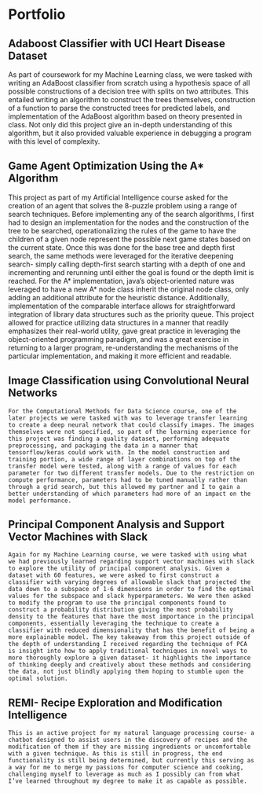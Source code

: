 # Portfolio

## Adaboost Classifier with UCI Heart Disease Dataset
  As part of coursework for my Machine Learning class, we were tasked with writing an AdaBoost classifier from scratch using a hypothesis space of all possible constructions of a decision tree with splits on two attributes. This entailed writing an algorithm to construct the trees themselves, construction of a function to parse the constructed trees for predicted labels, and implementation of the AdaBoost algorithm based on theory presented in class. Not only did this project give an in-depth understanding of this algorithm, but it also provided valuable experience in debugging a program with this level of complexity.

## Game Agent Optimization Using the A* Algorithm
  This project as part of my Artificial Intelligence course asked for the creation of an agent that solves the 8-puzzle problem using a range of search techniques. Before implementing any of the search algorithms, I first had to design an implementation for the nodes and the construction of the tree to be searched, operationalizing the rules of the game to have the children of a given node represent the possible next game states based on the current state. Once this was done for the base tree and depth first search, the same methods were leveraged for the iterative deepening search- simply calling depth-first search starting with a depth of one and incrementing and rerunning until either the goal is found or the depth limit is reached. For the A* implementation, java’s object-oriented nature was leveraged to have a new A* node class inherit the original node class, only adding an additional attribute for the heuristic distance. Additionally, implementation of the comparable interface allows for straightforward integration of library data structures such as the priority queue. This project allowed for practice utilizing data structures in a manner that readily emphasizes their real-world utility, gave great practice in leveraging the object-oriented programming paradigm, and was a great exercise in returning to a larger program, re-understanding the mechanisms of the particular implementation, and making it more efficient and readable.

## Image Classification using Convolutional Neural Networks
	For the Computational Methods for Data Science course, one of the later projects we were tasked with was to leverage transfer learning to create a deep neural network that could classify images. The images themselves were not specified, so part of the learning experience for this project was finding a quality dataset, performing adequate preprocessing, and packaging the data in a manner that tensorflow/keras could work with. In the model construction and training portion, a wide range of layer combinations on top of the transfer model were tested, along with a range of values for each parameter for two different transfer models. Due to the restriction on compute performance, parameters had to be tuned manually rather than through a grid search, but this allowed my partner and I to gain a better understanding of which parameters had more of an impact on the model performance.

## Principal Component Analysis and Support Vector Machines with Slack
	Again for my Machine Learning course, we were tasked with using what we had previously learned regarding support vector machines with slack to explore the utility of principal component analysis. Given a dataset with 60 features, we were asked to first construct a classifier with varying degrees of allowable slack that projected the data down to a subspace of 1-6 dimensions in order to find the optimal values for the subspace and slack hyperparameters. We were then asked to modify the program to use the principal components found to construct a probability distribution giving the most probability density to the features that have the most importance in the principal components, essentially leveraging the technique to create a classifier with reduced dimensionality that has the benefit of being a more explainable model. The key takeaway from this project outside of the depth of understanding I received regarding the technique of PCA is insight into how to apply traditional techniques in novel ways to more thoroughly explore a given dataset- it highlights the importance of thinking deeply and creatively about these methods and considering the data, not just blindly applying them hoping to stumble upon the optimal solution.

## REMI- Recipe Exploration and Modification Intelligence
	This is an active project for my natural language processing course- a chatbot designed to assist users in the discovery of recipes and the modification of them if they are missing ingredients or uncomfortable with a given technique. As this is still in progress, the end functionality is still being determined, but currently this serving as a way for me to merge my passions for computer science and cooking, challenging myself to leverage as much as I possibly can from what I’ve learned throughout my degree to make it as capable as possible.
